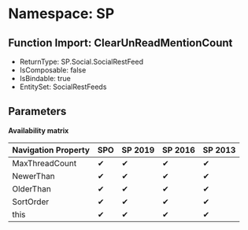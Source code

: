 # Namespace: SP

## Function Import: ClearUnReadMentionCount

- ReturnType: SP.Social.SocialRestFeed
- IsComposable: false
- IsBindable: true
- EntitySet: SocialRestFeeds

## Parameters

**Availability matrix**

Navigation Property | SPO | SP 2019 | SP 2016 | SP 2013
----------|-----|---------|---------|--------
MaxThreadCount | ✔ | ✔ | ✔ | ✔
NewerThan | ✔ | ✔ | ✔ | ✔
OlderThan | ✔ | ✔ | ✔ | ✔
SortOrder | ✔ | ✔ | ✔ | ✔
this | ✔ | ✔ | ✔ | ✔
